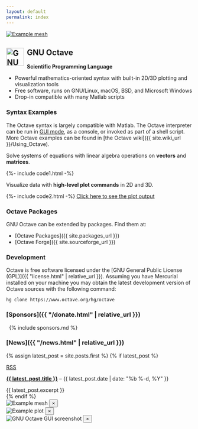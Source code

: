 ```yaml
---
layout: default
permalink: index
---
```


<!--
<div class="primary callout" data-closable>
  Need help? Try out our new user and developer forum
  <a href="https://octave.discourse.group/">Octave Discourse</a>.
  <button class="close-button" aria-label="Dismiss alert" type="button" data-close>
    <span aria-hidden="true">&times;</span>
  </button>
</div>
-->

<div class="grid-x grid-margin-x">
  <div class="cell medium-4 align-top">
    <a href="#"  data-open="meshModal">
      <img src="{{ "/img/example-mesh.svg" | relative_url }}"
            style="max-height: 250px; width: auto;" alt="Example mesh">
    </a>
  </div>
  <div class="cell auto">
    <h2 class="landing-page-logo">
      <img src="{{ "/img/octave-logo.svg" | relative_url }}"
            style="float: left; height: 48px; width: auto; padding-right: 0.5rem"
            alt="GNU Octave logo">
      GNU Octave
    </h2>
    <p><b>Scientific Programming Language</b></p>
    <ul>
      <li>Powerful mathematics-oriented syntax with built-in 2D/3D plotting and visualization tools</li>
      <li>Free software, runs on GNU/Linux, macOS, BSD, and Microsoft Windows</li>
      <li>Drop-in compatible with many Matlab scripts</li>
    </ul>
  </div>
</div>


### <i class="fas fa-code"></i> Syntax Examples

The Octave syntax is largely compatible with Matlab.
The Octave interpreter can be run in
<a href="#" data-open="guiModal">GUI mode</a>, as a console,
or invoked as part of a shell script.
More Octave examples can be found in
[the Octave wiki]({{ site.wiki_url }}/Using_Octave).

<div class="grid-x grid-margin-x">
  <div class="cell medium-4" >
    <p>
      Solve systems of equations with linear algebra operations on
      <strong>vectors</strong> and <strong>matrices</strong>.
    </p>
  </div>
  <div class="cell auto">
{%- include code1.html -%}
<!--
```octave
b = [4; 9; 2] # Column vector
A = [ 3 4 5;
      1 3 1;
      3 5 9 ]
x = A \ b     # Solve the system Ax = b
```
-->
  </div>
</div>

<div class="grid-x grid-margin-x">
  <div class="cell medium-4">
    <p>
      Visualize data with <strong>high-level plot commands</strong>
      in 2D and 3D.
    </p>
  </div>
  <div class="cell auto">
{%- include code2.html -%}
<!--
```octave
x = -10:0.1:10; # Create an evenly-spaced vector from -10..10
y = sin (x);    # y is also a vector
plot (x, y);
title ("Simple 2-D Plot");
xlabel ("x");
ylabel ("sin (x)");
```
-->
    <a href="#" class="button small-only-expanded" data-open="plotModal">Click here to see the plot output</a>
  </div>
</div>


### <i class="fas fa-cubes"></i> Octave Packages

GNU Octave can be extended by packages.  Find them at:
- [Octave Packages]({{ site.packages_url }})
- [Octave Forge]({{ site.sourceforge_url }})


### <i class="fas fa-tools"></i> Development

Octave is free software licensed under the
[GNU General Public License (GPL)]({{ "license.html" | relative_url }}).
Assuming you have Mercurial installed on your machine you may obtain the latest
development version of Octave sources with the following command:

```
hg clone https://www.octave.org/hg/octave
```

### <i class="fas fa-heart" style="color:#ff7070;"></i> [Sponsors]({{ "/donate.html" | relative_url }})

&nbsp;
{% include sponsors.md %}
&nbsp;

### <i class="fas fa-rss"></i> [News]({{ "/news.html" | relative_url }})

{% assign latest_post = site.posts.first %}
{% if latest_post %}
  <div class="primary callout">
    <a class="float-right button tiny warning" href="{{ "/feed.xml" | relative_url }}">
      RSS
    </a>
    <p>
      <strong><a href="{{ latest_post.url | relative_url }}">{{ latest_post.title }}</a></strong>
      &ndash; {{ latest_post.date | date: "%b %-d, %Y" }}
    </p>
    <div class="entry-content">{{ latest_post.excerpt }}</div>
  </div>
{% endif %}

<div class="large reveal" id="meshModal" data-reveal>
  <img src="{{ "/img/example-mesh.svg" | relative_url }}" alt="Example mesh">
  <button class="close-button" data-close aria-label="Close modal" type="button">
    <span aria-hidden="true">&times;</span>
  </button>
</div>

<div class="large reveal" id="plotModal" data-reveal>
  <img src="{{ "/img/example-plot.svg" | relative_url }}" alt="Example plot">
  <button class="close-button" data-close aria-label="Close modal" type="button">
    <span aria-hidden="true">&times;</span>
  </button>
</div>

<div class="large reveal" id="guiModal" data-reveal>
  <img src="{{ "/img/GNU_Octave_4-4-0_screenshot_1600x900.png" | relative_url }}" alt="GNU Octave GUI screenshot">
  <button class="close-button" data-close aria-label="Close modal" type="button">
    <span aria-hidden="true">&times;</span>
  </button>
</div>

